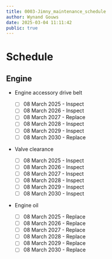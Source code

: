 ```yaml
---
title: 0003-Jimny_maintenance_schedule
author: Wynand Gouws
date: 2025-03-04 11:11:42
public: true
---
```


# Schedule

## Engine

- Engine accessory drive belt

  - [ ] 08 March 2025 - Inspect
  - [ ] 08 March 2026 - Inspect
  - [ ] 08 March 2027 - Replace
  - [ ] 08 March 2028 - Inspect
  - [ ] 08 March 2029 - Inspect
  - [ ] 08 March 2030 - Replace

- Valve clearance

  - [ ] 08 March 2025 - Inspect
  - [ ] 08 March 2026 - Inspect
  - [ ] 08 March 2027 - Inspect
  - [ ] 08 March 2028 - Inspect
  - [ ] 08 March 2029 - Inspect
  - [ ] 08 March 2030 - Inspect

- Engine oil
  - [ ] 08 March 2025 - Replace
  - [ ] 08 March 2026 - Replace
  - [ ] 08 March 2027 - Replace
  - [ ] 08 March 2028 - Replace
  - [ ] 08 March 2029 - Replace
  - [ ] 08 March 2030 - Replace
